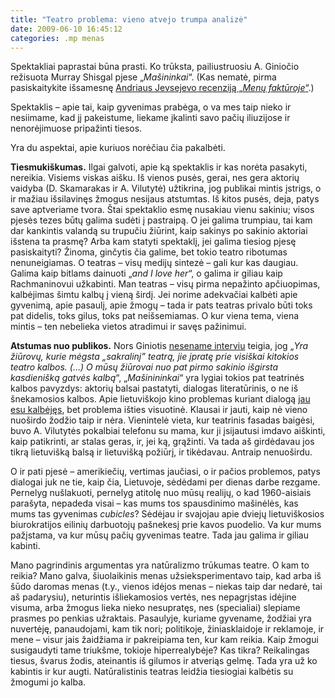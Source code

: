```yaml
---
title: "Teatro problema: vieno atvejo trumpa analizė"
date: 2009-06-10 16:45:12
categories: .mp menas
---
```


Spektakliai paprastai būna prasti. Ko trūksta, pailiustruosiu A. Giniočio režisuota Murray Shisgal pjese „*Mašininkai*“. (Kas nematė, pirma pasiskaitykite išsamesnę [Andriaus Jevsejevo recenziją „*Menų faktūroje*“](http://www.menufaktura.lt/?m=1025&s=60368).)

Spektaklis – apie tai, kaip gyvenimas prabėga, o va mes taip nieko ir nesiimame, kad jį pakeistume, liekame įkalinti savo pačių iliuzijose ir nenorėjimuose pripažinti tiesos.

Yra du aspektai, apie kuriuos norėčiau čia pakalbėti.

**Tiesmukiškumas.** Ilgai galvoti, apie ką spektaklis ir kas norėta pasakyti, nereikia. Visiems viskas aišku. Iš vienos pusės, gerai, nes gera aktorių vaidyba (D. Skamarakas ir A. Vilutytė) užtikrina, jog publikai mintis įstrigs, o ir mažiau išsilavinęs žmogus nesijaus atstumtas. Iš kitos pusės, deja, patys save aptveriame tvora. Štai spektaklio esmę nusakiau vienu sakiniu; visos pjesės tezes būtų galima sudėti į pastraipą. O jei galima trumpiau, tai kam dar kankintis valandą su trupučiu žiūrint, kaip sakinys po sakinio aktoriai išstena ta prasmę? Arba kam statyti spektaklį, jei galima tiesiog pjesę pasiskaityti? Žinoma, ginčytis čia galime, bet tokio teatro ribotumas nenuneigiamas. O teatras – visų medijų sintezė – gali kur kas daugiau. Galima kaip bitlams dainuoti „*and I love her*“, o galima ir giliau kaip Rachmaninovui užkabinti. Man teatras – visų pirma nepažinto apčiuopimas, kalbėjimas šimtu kalbų į vieną širdį. Jei norime adekvačiai kalbėti apie gyvenimą, apie pasaulį, apie žmogų – tada ir pats teatras privalo būti toks pat didelis, toks gilus, toks pat neišsemiamas. O kur viena tema, viena mintis – ten nebelieka vietos atradimui ir savęs pažinimui.

**Atstumas nuo publikos.** Nors Giniotis [nesename interviu](http://www.kamane.lt/lt/atgarsiai/teatras/tatgarsis524) teigia, jog „*Yra žiūrovų, kurie mėgsta „sakralinį” teatrą, jie įpratę prie visiškai kitokios teatro kalbos. (…) O mūsų žiūrovai nuo pat pirmo sakinio išgirsta kasdienišką gatvės kalbą*“, „*Mašinininkai*“ yra lygiai tokios pat teatrinės kalbos pavyzdys: aktorių balsai pastatyti, dialogas literatūrinis, o ne iš šnekamosios kalbos. Apie lietuviškojo kino problemas kuriant dialogą [jau esu kalbėjęs](http://www.youtube.com/watch?v=pW2RfKAMW9s), bet problema išties visuotinė. Klausai ir jauti, kaip nė vieno nuoširdo žodžio taip ir nėra. Vienintelė vieta, kur teatrinis fasadas baigėsi, buvo A. Vilutytės pokalbiai telefonu su mama, kur ji įsijautusi imdavo aiškinti, kaip patikrinti, ar stalas geras, ir, jei ką, grąžinti. Va tada aš girdėdavau jos tikrą lietuvišką balsą ir lietuvišką požiūrį, ir tikėdavau. Antraip nenuoširdu.

O ir pati pjesė – amerikiečių, vertimas jaučiasi, o ir pačios problemos, patys dialogai juk ne tie, kaip čia, Lietuvoje, sėdėdami per dienas darbe rezgame. Pernelyg nušlakuoti, pernelyg atitolę nuo mūsų realijų, o kad 1960-aisiais parašyta, nepadeda visai – kas mums tos spausdinimo mašinėlės, kas mums tas gyvenimas *cubicles*? Sėdėjau ir svajojau apie dviejų lietuviškosios biurokratijos eilinių darbuotojų pašnekesį prie kavos puodelio. Va kur mums pažįstama, va kur mūsų pačių gyvenimas teatre. Tada jau galima ir giliau kabinti.

Mano pagrindinis argumentas yra natūralizmo trūkumas teatre. O kam to reikia? Mano galva, šiuolaikinis menas užsieksperimentavo taip, kad arba iš šūdo daromas menas (t.y., vienos idėjos menas – niekas taip dar nedarė, tai aš padarysiu), neturintis išliekamosios vertės, nes nepagrįstas idėjine visuma, arba žmogus lieka nieko nesupratęs, nes (specialiai) slepiame prasmes po penkias užraktais. Pasaulyje, kuriame gyvename, žodžiai yra nuvertėję, panaudojami, kam tik nori; politikoje, žiniasklaidoje ir reklamoje, ir mene – visur jais žaidžiama ir pakreipiama ten, kur kam reikia. Kaip žmogui susigaudyti tame triukšme, tokioje hiperrealybėje? Kas tikra? Reikalingas tiesus, švarus žodis, ateinantis iš gilumos ir atveriąs gelmę. Tada yra už ko kabintis ir kur augti. Natūralistinis teatras leidžia tiesiogiai kalbėtis su žmogumi jo kalba.
